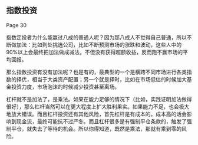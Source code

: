 ## 指数投资

Page 30

指数定投者为什么能赢过八成的普通人呢？因为那八成人不觉得自己普通，所以不断做加法：比如到处挑选公司，比如不断预测市场的涨跌和波动，这些人中的90%以上会最终把加法做成减法，不但没有获得超额收益，反而跑不赢市场的平均回报。

那么指数投资有没有加法呢？也是有的，最典型的一个是横跨不同市场进行各类指数的择优，相当于大类资产配置；另一个就是择时，比如在市场低估的时候加大基金投资力度，市场泡沫的时候减少投资甚至离场。

杠杆就不是加法了，是乘法。如果在能力足够的情况下（比如，实践证明加法做得很好），那么杠杆当然可以在更大程度上扩大胜利果实。如果能力不足，也会极大地放大错误。而且杠杆投资还有其他风险，首先杠杆是有成本的，成本高的话会影响到现金流，最终可能抗不过严冬。而且杠杆很多是有强制平仓条款的，触发了强制平仓，就失去了等待的机会。所以你得知道，既然是乘法，那就有乘到零的风险。
